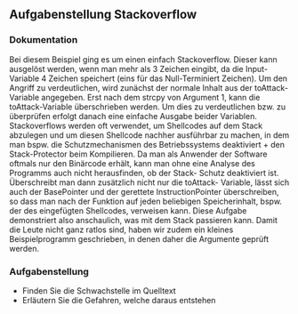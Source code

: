 ## Aufgabenstellung Stackoverflow

### Dokumentation
Bei diesem Beispiel ging es um einen einfach Stackoverflow. Dieser kann
ausgelöst werden, wenn man mehr als 3 Zeichen eingibt, da die Input-Variable
4 Zeichen speichert (eins für das Null-Terminiert Zeichen). Um den Angriff
zu verdeutlichen, wird zunächst der normale Inhalt aus der toAttack-Variable
angegeben. Erst nach dem strcpy von Argument 1, kann die toAttack-Variable
überschrieben werden. Um dies zu verdeutlichen bzw. zu überprüfen erfolgt danach
eine einfache Ausgabe beider Variablen.<br/>
Stackoverflows werden oft verwendet, um Shellcodes auf dem Stack abzulegen
und um diesen Shellcode nachher ausführbar zu machen, in dem man bspw. die
Schutzmechanismen des Betriebssystems deaktiviert + den Stack-Protector beim
Kompilieren. Da man als Anwender der Software oftmals nur den Binärcode erhält,
kann man ohne eine Analyse des Programms auch nicht herausfinden, ob der Stack-
Schutz deaktiviert ist. Überschreibt man dann zusätzlich nicht nur die toAttack-
Variable, lässt sich auch der BasePointer und der gerettete InstructionPointer
überschreiben, so dass man nach der Funktion auf jeden beliebigen Speicherinhalt,
bspw. der des eingefügten Shellcodes, verweisen kann. Diese Aufgabe demonstriert
also anschaulich, was mit dem Stack passieren kann. Damit die Leute nicht ganz
ratlos sind, haben wir zudem ein kleines Beispielprogramm geschrieben, in denen
daher die Argumente geprüft werden.

### Aufgabenstellung
- Finden Sie die Schwachstelle im Quelltext
- Erläutern Sie die Gefahren, welche daraus entstehen
